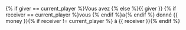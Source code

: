{% if giver == current_player %}Vous avez {% else %}{{ giver }} {% if receiver == current_player %}vous {% endif %}a{% endif %} donné {{ money }}{% if receiver != current_player %} à {{ receiver }}{% endif %}